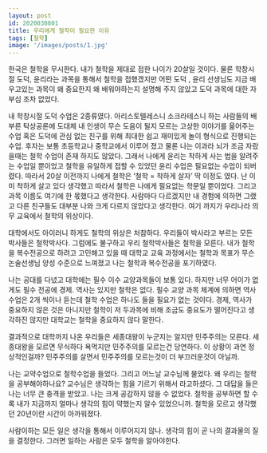 ```yaml
---
layout: post
id: 2020030801
title: 우리에게 철학이 필요한 이유
tags: [철학]
image: '/images/posts/1.jpg'
---
```


한국은 철학을 무시한다. 내가 철학을 제대로 접한 나이가 20살일 것이다. 물론 학창시절 도덕, 윤리라는 과목을 통해서 철학을 접했겠지만 어떤 도덕 , 윤리 선생님도 지금 배우고있는 과목이 왜 중요한지 왜 배워야하는지 설명해 주지 않았고 도덕 과목에 대한 자부심 조차 없었다.

내 학창시절 도덕 수업은 2종류였다. 아리스토텔레스니 소크라테스니 하는 사람들의 배부른 탁상공론에 도대체 내 인생이 무슨 도음이 될지 모르는 고상한 이야기를 읆어주는 수업 혹은 도덕에 관심 없는 친구를 위해 최대한 쉽고 재미있게 놀이 형식으로 진행되는 수업. 후자는 보통 초등학교나 중학교에서 이루어 졌고 물론 나는 이과라 뇌가 조금 자랐을때는 철학 수업이 존재 하지도 않았다. 그래서 나에게 윤리는  착하게 사는 법을 알려주는 수업일 뿐이었고 철학을 유일하게 접할 수 있었던 윤리 수업은 필요없는 수업이 되버렸다. 따라서 20살 이전까지 나에게 철학은 ‘철학 = 착하게 살자’ 딱 이정도 였다. 난 이미 착하게 살고 있다 생각했고 따라서 철학은 나에게 필요없는 학문일 뿐이었다.  그리고 과목 이름도 여기에 한 몫했다고 생각한다. 사람마다 다르겠지만 내 경험에 의하면 그랬고 다른 친구들도 대부분 나와 크게 다르지 않았다고 생각한다.  여기 까지가 우리나라 의무 교육에서 철학의 위상이다.

대학에서도 아이러니 하게도 철학의 위상은 처참하다. 우리들이 박사라고 부르는 모든 박사들은 철학박사다. 그럼에도 불구하고 우리 철학박사들은 철학을 모른다. 내가 철학을 복수전공으로 하려고 고민해고 있을 때 대학교 교육 과정에서는 철학과 목표가 무슨 논술선생님 양성 수준으로 느껴졌고 나는 철학과 복수전공을 포기하였다.

나는 공대를 다녔고 대학에는 필수 이수 교양과목들이 보통 있다. 하지만 너무 어이가 없게도 필수 전공에 경제. 역사는 있지만 철학은 없다. 필수 교양 과목 체계에 의하면 역사수업은 2개 씩이나 듣는데 철학 수업은 하나도 들을 필요가 없는 것이다. 경제, 역사가 중요하지 않은 것은 아니지만 철학이 저 두과목에 비해 조금도 중요도가 떨어진다고 생각하진 않지만 대학교는 철학을 중요하지 않다 말한다.

결과적으로 대학까지 나온 우리들은 세종대왕이 누군지는 알지만 민주주의는 모른다. 세종대왕을 모르면 무식하다 욕먹지만 민주주의를 모르는건 당연하다. 이 상황이 과연 정상적인걸까? 민주주의를 살면서 민주주의를 모르는것이 더 부끄러운것이 아닐까.

나는 교약수업으로 철학수업을 들었다. 그리고 어느날 교수님께 물었다. 왜 우리는 철학을 공부해야하나요? 교수님은 생각하는 힘을 기르기 위해서 라고하셨다.  그 대답을 들은 나는 너무 큰 충격을 받았고. 나는 크게 공감하지 않을 수 없었다. 철학을 공부하면 할 수록 내가 지금까지 얼마나 생각의 힘이 약했는지 알수 있었으니까. 철학을 모르고 생각했던 20년이란 시간이 아까워졌다.

사람이하는 모든 일은 생각을 통해서 이루어지지 않나. 생각의 힘이 곧 나의 결과물의 질을 결정한다. 그러면 일하는 사람은 모두 철학을 알아야한다.
